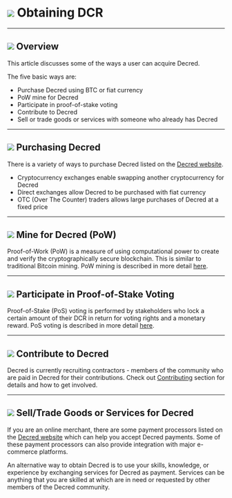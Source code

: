 # <img class="dcr-icon" src="/img/dcr-icons/ObtainingDecred.svg" /> Obtaining DCR

---

## <img class="dcr-icon" src="/img/dcr-icons/Info.svg" /> Overview

This article discusses some of the ways a user can acquire Decred.

The five basic ways are:

* Purchase Decred using BTC or fiat currency
* PoW mine for Decred
* Participate in proof-of-stake voting
* Contribute to Decred
* Sell or trade goods or services with someone who already has Decred

---

## <img class="dcr-icon" src="/img/dcr-icons/PurchasingDCR.svg" /> Purchasing Decred

There is a variety of ways to purchase Decred listed on the [Decred website](https://decred.org/exchanges/).

* Cryptocurrency exchanges enable swapping another cryptocurrency for Decred
* Direct exchanges allow Decred to be purchased with fiat currency
* OTC (Over The Counter) traders allows large purchases of Decred at a fixed price

---

## <img class="dcr-icon" src="/img/dcr-icons/PoWMine.svg" /> Mine for Decred (PoW)

Proof-of-Work (PoW) is a measure of using computational power to create and verify the cryptographically secure blockchain.  This is similar to traditional Bitcoin mining. PoW mining is described in more detail [here](../mining/overview.md).

---

## <img class="dcr-icon" src="/img/dcr-icons/TicketVoted.svg" /> Participate in Proof-of-Stake Voting

Proof-of-Stake (PoS) voting is performed by stakeholders who lock a certain amount of their DCR in return for voting rights and a monetary reward. PoS voting is described in more detail [here](../proof-of-stake/overview.md).

---

## <img class="dcr-icon" src="/img/dcr-icons/Credits.svg" /> Contribute to Decred

Decred is currently recruiting contractors - members of the community who are paid in Decred for their contributions. Check out [Contributing](../contributing/overview.md) section for details and how to get involved.

---

## <img class="dcr-icon" src="/img/dcr-icons/SellGoods.svg" /> Sell/Trade Goods or Services for Decred

If you are an online merchant, there are some payment processors listed on the [Decred website](https://decred.org/exchanges/) which can help you accept Decred payments. Some of these payment processors can also provide integration with major e-commerce platforms.

An alternative way to obtain Decred is to use your skills, knowledge, or experience by exchanging services for Decred as payment.  Services can be anything that you are skilled at which are in need or requested by other members of the Decred community.

